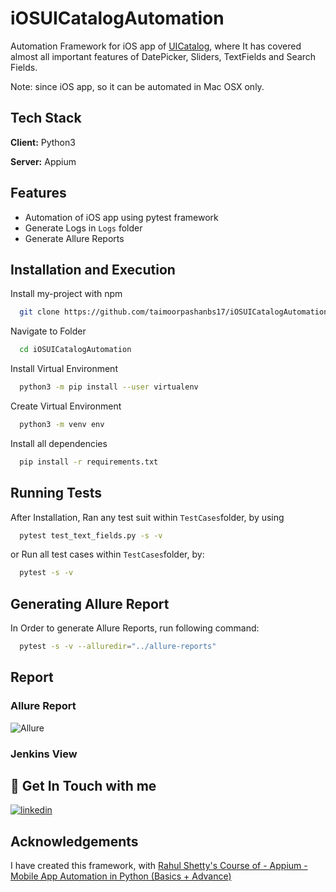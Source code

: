 
# iOSUICatalogAutomation

Automation Framework for iOS app of [UICatalog](https://github.com/appium/ios-uicatalog), where It has covered almost all important features of DatePicker, Sliders, TextFields and Search Fields. 


Note: since iOS app, so it can be automated in Mac OSX only.





## Tech Stack

**Client:** Python3

**Server:** Appium


## Features

- Automation of iOS app using pytest framework
- Generate Logs in ```Logs``` folder
- Generate Allure Reports



## Installation and Execution

Install my-project with npm

```bash
  git clone https://github.com/taimoorpashanbs17/iOSUICatalogAutomation.git
```
Navigate to Folder

```bash
  cd iOSUICatalogAutomation
```

Install Virtual Environment
```bash
  python3 -m pip install --user virtualenv

```

Create Virtual Environment
```bash
  python3 -m venv env

```

Install all dependencies
```bash
  pip install -r requirements.txt

```


## Running Tests

After Installation, Ran any test suit within ```TestCases```folder, by using 

```bash
  pytest test_text_fields.py -s -v

```

or Run all test cases within ```TestCases```folder, by:
```bash
  pytest -s -v

```

## Generating Allure Report

In Order to generate Allure Reports, run following command:
```bash
  pytest -s -v --alluredir="../allure-reports"

```


## Report 

### Allure Report

![Allure ](https://via.placeholder.com/468x300?text=App+Screenshot+Here)


### Jenkins View

## 🔗 Get In Touch with me
[![linkedin](https://img.shields.io/badge/linkedin-0A66C2?style=for-the-badge&logo=linkedin&logoColor=white)](https://www.linkedin.com/in/taimoor-pasha-a2294878/)





## Acknowledgements
I have created this framework, with [Rahul Shetty's Course of - Appium - Mobile App Automation in Python (Basics + Advance)
](https://www.udemy.com/course/appium-with-python-tutorial/)


